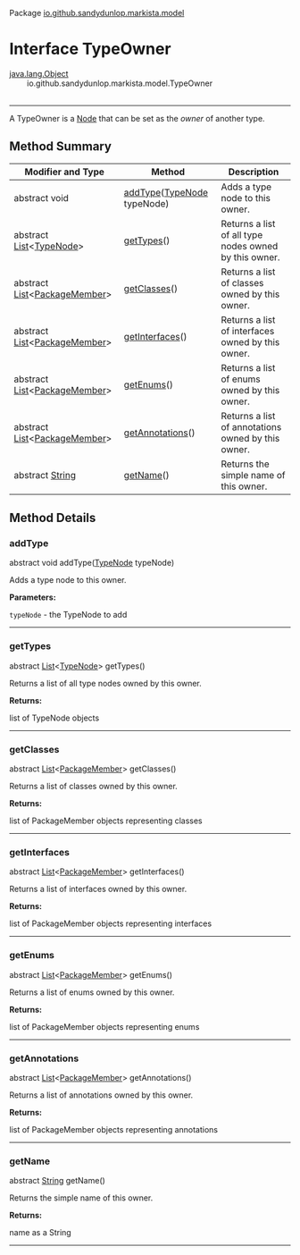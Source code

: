 Package [io.github.sandydunlop.markista.model](index.md)

# Interface TypeOwner
[java.lang.Object](https://docs.oracle.com/en/java/javase/24/docs/api/java.base/java/lang/Object.html)<br/>
        io.github.sandydunlop.markista.model.TypeOwner<br/>
<br/>

----

A TypeOwner is a [Node](Node.md) that can be set as the *owner* of another type.


## Method Summary

| Modifier and Type                                                                                                                          | Method                                                | Description                                           |
|--------------------------------------------------------------------------------------------------------------------------------------------|-------------------------------------------------------|-------------------------------------------------------|
| abstract void                                                                                                                              | [addType](#addtype)([TypeNode](TypeNode.md) typeNode) | Adds a type node to this owner.                       |
| abstract [List](https://docs.oracle.com/en/java/javase/24/docs/api/java.base/java/util/List.html)&lt;[TypeNode](TypeNode.md)&gt;           | [getTypes](#gettypes)()                               | Returns a list of all type nodes owned by this owner. |
| abstract [List](https://docs.oracle.com/en/java/javase/24/docs/api/java.base/java/util/List.html)&lt;[PackageMember](PackageMember.md)&gt; | [getClasses](#getclasses)()                           | Returns a list of classes owned by this owner.        |
| abstract [List](https://docs.oracle.com/en/java/javase/24/docs/api/java.base/java/util/List.html)&lt;[PackageMember](PackageMember.md)&gt; | [getInterfaces](#getinterfaces)()                     | Returns a list of interfaces owned by this owner.     |
| abstract [List](https://docs.oracle.com/en/java/javase/24/docs/api/java.base/java/util/List.html)&lt;[PackageMember](PackageMember.md)&gt; | [getEnums](#getenums)()                               | Returns a list of enums owned by this owner.          |
| abstract [List](https://docs.oracle.com/en/java/javase/24/docs/api/java.base/java/util/List.html)&lt;[PackageMember](PackageMember.md)&gt; | [getAnnotations](#getannotations)()                   | Returns a list of annotations owned by this owner.    |
| abstract [String](https://docs.oracle.com/en/java/javase/24/docs/api/java.base/java/lang/String.html)                                      | [getName](#getname)()                                 | Returns the simple name of this owner.                |

## Method Details

### addType

abstract void addType([TypeNode](TypeNode.md) typeNode)

Adds a type node to this owner.

**Parameters:**

`typeNode` - the TypeNode to add


---

### getTypes

abstract [List](https://docs.oracle.com/en/java/javase/24/docs/api/java.base/java/util/List.html)&lt;[TypeNode](TypeNode.md)&gt; getTypes()

Returns a list of all type nodes owned by this owner.

**Returns:**

list of TypeNode objects


---

### getClasses

abstract [List](https://docs.oracle.com/en/java/javase/24/docs/api/java.base/java/util/List.html)&lt;[PackageMember](PackageMember.md)&gt; getClasses()

Returns a list of classes owned by this owner.

**Returns:**

list of PackageMember objects representing classes


---

### getInterfaces

abstract [List](https://docs.oracle.com/en/java/javase/24/docs/api/java.base/java/util/List.html)&lt;[PackageMember](PackageMember.md)&gt; getInterfaces()

Returns a list of interfaces owned by this owner.

**Returns:**

list of PackageMember objects representing interfaces


---

### getEnums

abstract [List](https://docs.oracle.com/en/java/javase/24/docs/api/java.base/java/util/List.html)&lt;[PackageMember](PackageMember.md)&gt; getEnums()

Returns a list of enums owned by this owner.

**Returns:**

list of PackageMember objects representing enums


---

### getAnnotations

abstract [List](https://docs.oracle.com/en/java/javase/24/docs/api/java.base/java/util/List.html)&lt;[PackageMember](PackageMember.md)&gt; getAnnotations()

Returns a list of annotations owned by this owner.

**Returns:**

list of PackageMember objects representing annotations


---

### getName

abstract [String](https://docs.oracle.com/en/java/javase/24/docs/api/java.base/java/lang/String.html) getName()

Returns the simple name of this owner.

**Returns:**

name as a String


---

